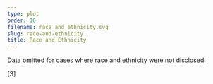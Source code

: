 ```yaml
---
type: plot
order: 10
filename: race_and_ethnicity.svg
slug: race-and-ethnicity
title: Race and Ethnicity
---
```


Data omitted for cases where race and ethnicity were not disclosed.

[3]
